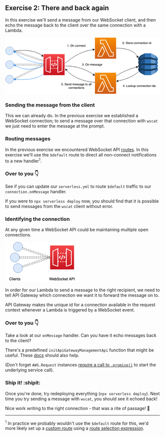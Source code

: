 ## Exercise 2: There and back again

In this exercise we'll send a message from our WebSocket client, and then echo the message back to the client over the same connection with a Lambda.

![Exercise diagram](exercise-diagram.png)

### Sending the message from the client

This we can already do. In the previous exercise we established a WebSocket connection; to send a message over that connection with `wscat` we just need to enter the message at the prompt.

### Routing messages

In the previous exercise we encountered WebSocket API [routes](https://docs.aws.amazon.com/apigateway/latest/developerguide/websocket-api-develop-routes.html). In this exercise we'll use the `$default` route to direct all non-connect notifications to a new handler<sup>1</sup>.

### Over to you :point_down:

See if you can update our `serverless.yml` to route `$default` traffic to our `connection.onMessage` handler.

If you were to `npx serverless deploy` now, you should find that it is possible to send messages from the `wscat` client without error.

### Identifying the connection

At any given time a WebSocket API could be maintaining multiple open connections.

![Multiple connections diagram](multiple-connections-diagram.png)

In order for our Lambda to send a message to the right recipient, we need to tell API Gateway which connection we want it to forward the message on to.

API Gateway makes the unique id for a connection available in the request context whenever a Lambda is triggered by a WebSocket event.

### Over to you :point_down:

Take a look at our `onMessage` handler. Can you have it echo messages back to the client?

There's a predefined `initApiGatewayManagementApi` function that might be useful. These [docs](https://docs.aws.amazon.com/AWSJavaScriptSDK/latest/AWS/ApiGatewayManagementApi.html#postToConnection-property) should also help.

(Don't forget `AWS.Request` instances [require a call to `.promise()`](https://docs.aws.amazon.com/sdk-for-javascript/v2/developer-guide/using-promises.html) to start the underlying service call).

### Ship it! :shipit:

Once you're done, try redeploying everything (`npx serverless deploy`). Next time you try sending a message with `wscat`, you should see it echoed back!

Nice work writing to the right connection - that was a rite of passage! :grimacing:

---

<sup>1</sup> In practice we probably wouldn't use the `$default` route for this, we'd more likely set up a [custom route](https://docs.aws.amazon.com/apigateway/latest/developerguide/apigateway-websocket-api-routes-integrations.html#apigateway-websocket-api-routes-about-custom) using a [route selection expression](https://docs.aws.amazon.com/apigateway/latest/developerguide/websocket-api-develop-routes.html#apigateway-websocket-api-route-selection-expressions).
